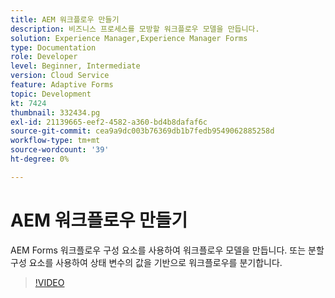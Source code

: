 ```yaml
---
title: AEM 워크플로우 만들기
description: 비즈니스 프로세스를 모방할 워크플로우 모델을 만듭니다.
solution: Experience Manager,Experience Manager Forms
type: Documentation
role: Developer
level: Beginner, Intermediate
version: Cloud Service
feature: Adaptive Forms
topic: Development
kt: 7424
thumbnail: 332434.pg
exl-id: 21139665-eef2-4582-a360-bd4b8dafaf6c
source-git-commit: cea9a9dc003b76369db1b7fedb9549062885258d
workflow-type: tm+mt
source-wordcount: '39'
ht-degree: 0%

---
```


# AEM 워크플로우 만들기

AEM Forms 워크플로우 구성 요소를 사용하여 워크플로우 모델을 만듭니다. 또는 분할 구성 요소를 사용하여 상태 변수의 값을 기반으로 워크플로우를 분기합니다.

>[!VIDEO](https://video.tv.adobe.com/v/332434?quality=12&learn=on)
